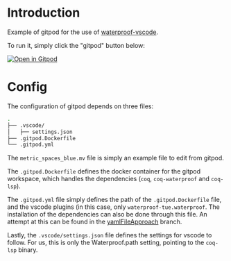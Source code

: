# Introduction
Example of gitpod for the use of [waterproof-vscode](https://github.com/impermeable/waterproof-vscode/).

To run it, simply click the "gitpod" button below:

[![Open in Gitpod](https://gitpod.io/button/open-in-gitpod.svg)](https://gitpod.io/#https://github.com/driverag22/testGitpod)

# Config
The configuration of gitpod depends on three files:
```bash
.
├── .vscode/
│   ├── settings.json
├── .gitpod.Dockerfile
└── .gitpod.yml
```

The `metric_spaces_blue.mv` file is simply an example file to edit from gitpod.

The `.gitpod.Dockerfile` defines the docker container for the gitpod workspace, which handles the dependencies (`coq`, `coq-waterproof` and `coq-lsp`).

The `.gitpod.yml` file simply defines the path of the `.gitpod.Dockerfile` file, and the vscode plugins (in this case, only `waterproof-tue.waterproof`.
The installation of the dependencies can also be done through this file. An attempt at this can be found in the [yamlFileApproach](https://github.com/driverag22/testGitpod/blob/yamlFileApproach) branch.

Lastly, the `.vscode/settings.json` file defines the settings for vscode to follow. For us, this is only the Waterproof.path setting, pointing to the `coq-lsp` binary.
